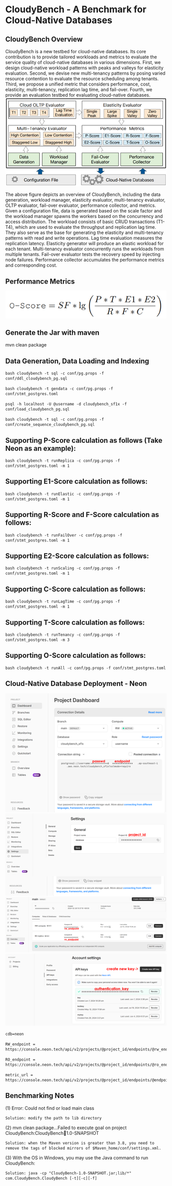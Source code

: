 # CloudyBench - A Benchmark for Cloud-Native Databases

## CloudyBench Overview

CloudyBench is a new testbed for cloud-native databases. Its core contribution is to provide tailored workloads and metrics to evaluate the service quality of cloud-native databases in various dimensions. First, we design cloud-native workload patterns with peaks and valleys for elasticity evaluation. Second, we devise new multi-tenancy patterns by posing varied resource contention to evaluate the resource scheduling among tenants. Third, we propose a unified metric that considers performance, cost, elasticity, multi-tenancy, replication lag time, and fail-over. Fourth, we provide an evaluation testbed for evaluating cloud-native databases.
![alt text](overview.png)

The above figure depicts an overview of CloudyBench, including the data generation, workload manager, elasticity evaluator, multi-tenancy evaluator, OLTP evaluator, fail-over evaluator, performance collector, and metrics. Given a configuration file, data is generated based on the scale factor and the workload manager spawns the workers based on the concurrency and access distribution. The workload consists of basic CRUD transactions (T1-T4), which are used to evaluate the throughput and replication lag time. They also serve as the base for generating the elasticity and multi-tenancy patterns with read and write operations. Lag time evaluation measures the replication latency. Elasticity generator will produce an elastic workload for each tenant. Multi-tenancy evaluator concurrently runs the workloads from multiple tenants. Fail-over evaluator tests the recovery speed by injecting node failures. Performance collector accumulates the performance metrics and corresponding cost.

## Performance Metrics

![alt text](metric.jpg)

## Generate the Jar with maven
mvn clean package

## Data Generation, Data Loading and Indexing
```
bash cloudybench -t sql -c conf/pg.props -f conf/ddl_cloudybench_pg.sql

bash cloudybench -t gendata -c conf/pg.props -f conf/stmt_postgres.toml

psql -h localhost -U @username -d cloudybench_sf1x -f conf/load_cloudybench_pg.sql

bash cloudybench -t sql -c conf/pg.props -f conf/create_sequence_cloudybench_pg.sql
```

## Supporting P-Score calculation as follows (Take Neon as an example):

```
bash cloudybench -t runReplica -c conf/pg.props -f conf/stmt_postgres.toml -m 1
```

## Supporting E1-Score calculation as follows:

```
bash cloudybench -t runElastic -c conf/pg.props -f conf/stmt_postgres.toml -m 1
```

## Supporting R-Score and F-Score calculation as follows:

```
bash cloudybench -t runFailOver -c conf/pg.props -f conf/stmt_postgres.toml -m 1
```

## Supporting E2-Score calculation as follows:

```
bash cloudybench -t runScaling -c conf/pg.props -f conf/stmt_postgres.toml -m 1
```

## Supporting C-Score calculation as follows:

```
bash cloudybench -t runLagTime -c conf/pg.props -f conf/stmt_postgres.toml -m 1
```

## Supporting T-Score calculation as follows:

```
bash cloudybench -t runTenancy -c conf/pg.props -f conf/stmt_postgres.toml -m 3
```

## Supporting O-Score calculation as follows:

```
bash cloudybench -t runAll -c conf/pg.props -f conf/stmt_postgres.toml
```

## Cloud-Native Database Deployment - Neon
![alt text](deploy-1.png)
![alt text](deploy-2.png)
![alt text](deploy-3.png)
![alt text](deploy-4.png)
```
cdb=neon

RW_endpoint = https://console.neon.tech/api/v2/projects/@project_id/endpoints/@rw_endpoint

RO_endpoint = https://console.neon.tech/api/v2/projects/@project_id/endpoints/@ro_endpoint

metric_url = https://console.neon.tech/api/v2/projects/@project_id/endpoints/@endpoint/stats
```

## Benchmarking Notes
(1) Error: Could not find or load main class
```
Solution: modify the path to lib directory 
```

(2) mvn clean package...Failed to execute goal on project CloudyBench:CloudyBench:jar:1.0-SNAPSHOT
```
Solution: when the Maven version is greater than 3.8, you need to remove the tags of blocked mirrors of $Maven_home/conf/settings.xml. 
```

(3) With the OS in Windows, you may use the Java command to run CloudyBench: 
```
Solution: java -cp "CloudyBench-1.0-SNAPSHOT.jar;lib/*" com.CloudyBench.CloudyBench [-t][-c][-f]
```


